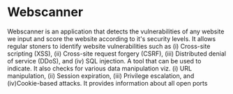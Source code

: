 # Webscanner
Webscanner is an application that detects the vulnerabilities of any website we input and score the website according to it's security levels. It allows regular stoners to identify website vulnerabilities such as (i) Cross-site scripting (XSS), (ii) Cross-site request forgery (CSRF), (iii) Distributed denial of service (DDoS), and (iv) SQL injection. A tool that can be used to indicate. It also checks for various data manipulation viz. (i) URL manipulation, (ii) Session expiration, (iii) Privilege escalation, and (iv)Cookie-based attacks. It provides information about all open ports

